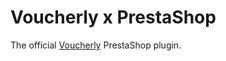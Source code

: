 # Voucherly x PrestaShop


The official [Voucherly][voucherly] PrestaShop plugin.

[voucherly]: https://voucherly.it
